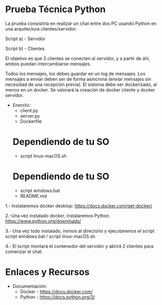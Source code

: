 # Prueba Técnica Python

La prueba consistiría en realizar un chat entre dos PC usando Python en una arquitectura clientes/servidor.

Script a) - Servidor

Script b) - Clientes

El objetivo es que 2 clientes se conecten al servidor, y a partir de ahí, 
ambos puedan intercambiarse mensajes.

Todos los mensajes, los debes guardar en un log de mensajes.
Los mensajes a enviar deben ser de forma asíncrona (enviar mensajes sin necesidad de una recepción previa).
El sistema debe ser dockerizado, al menos en un docker. 
Se valorará la creación de docker cliente y docker servidor.

- Enerclic:
  - client.py
  - server.py
  - Dockerfile
  # Dependiendo de tu SO
  - script linux-macOS.sh 
  # Dependiendo de tu SO
  - script windows.bat 
  - README.md
  
1.- Instalaremos docker desktop:
    https://docs.docker.com/get-docker/

2.-Una vez instalado docker, instalaremos Python.
    https://www.python.org/downloads/

3.- Una vez todo instalado, iremos al directorio y ejecutaremos el script
    script windows.bat  / script linux-macOS.sh

4.- El script montará el contenedor del servidor y abrirá 2 clientes para comenzar el chat.


# Enlaces y Recursos

- Documentación:
  - Docker - https://docs.docker.com/
  - Python - https://docs.python.org/3/
